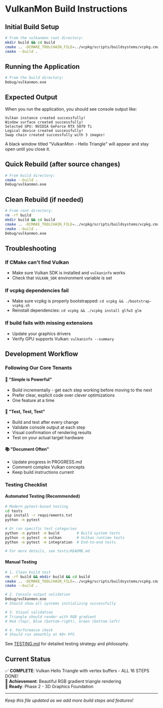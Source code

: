 # VulkanMon Build Instructions

## Initial Build Setup
```bash
# From the vulkanmon root directory:
mkdir build && cd build
cmake .. -DCMAKE_TOOLCHAIN_FILE=../vcpkg/scripts/buildsystems/vcpkg.cmake
cmake --build .
```

## Running the Application
```bash
# From the build directory:
Debug/vulkanmon.exe
```

## Expected Output
When you run the application, you should see console output like:
```
Vulkan instance created successfully!
Window surface created successfully!
Selected GPU: NVIDIA GeForce RTX 5070 Ti
Logical device created successfully!
Swap chain created successfully with 3 images!
```

A black window titled "VulkanMon - Hello Triangle" will appear and stay open until you close it.

## Quick Rebuild (after source changes)
```bash
# From build directory:
cmake --build .
Debug/vulkanmon.exe
```

## Clean Rebuild (if needed)
```bash
# From root directory:
rm -rf build
mkdir build && cd build
cmake .. -DCMAKE_TOOLCHAIN_FILE=../vcpkg/scripts/buildsystems/vcpkg.cmake
cmake --build .
Debug/vulkanmon.exe
```

## Troubleshooting

### If CMake can't find Vulkan
- Make sure Vulkan SDK is installed and `vulkaninfo` works
- Check that `VULKAN_SDK` environment variable is set

### If vcpkg dependencies fail
- Make sure vcpkg is properly bootstrapped: `cd vcpkg && ./bootstrap-vcpkg.sh`
- Reinstall dependencies: `cd vcpkg && ./vcpkg install glfw3 glm`

### If build fails with missing extensions
- Update your graphics drivers
- Verify GPU supports Vulkan: `vulkaninfo --summary`

## Development Workflow

### Following Our Core Tenants

#### 🎯 **"Simple is Powerful"**
- Build incrementally - get each step working before moving to the next
- Prefer clear, explicit code over clever optimizations
- One feature at a time

#### 🧪 **"Test, Test, Test"**  
- Build and test after every change
- Validate console output at each step  
- Visual confirmation of rendering results
- Test on your actual target hardware

#### 📚 **"Document Often"**
- Update progress in PROGRESS.md
- Comment complex Vulkan concepts
- Keep build instructions current

### Testing Checklist

#### Automated Testing (Recommended)
```bash
# Modern pytest-based testing
cd tests
pip install -r requirements.txt
python -m pytest

# Or run specific test categories
python -m pytest -m build        # Build system tests
python -m pytest -m vulkan       # Vulkan runtime tests  
python -m pytest -m integration  # End-to-end tests

# For more details, see tests/README.md
```

#### Manual Testing
```bash
# 1. Clean build test
rm -rf build && mkdir build && cd build
cmake .. -DCMAKE_TOOLCHAIN_FILE=../vcpkg/scripts/buildsystems/vcpkg.cmake
cmake --build .

# 2. Console output validation
Debug/vulkanmon.exe
# Should show all systems initializing successfully

# 3. Visual validation  
# Triangle should render with RGB gradient
# Red (top), Blue (bottom-right), Green (bottom-left)

# 4. Performance check
# Should run smoothly at 60+ FPS
```

See [TESTING.md](TESTING.md) for detailed testing strategy and philosophy.

## Current Status
✅ **COMPLETE**: Vulkan Hello Triangle with vertex buffers - ALL 16 STEPS DONE!  
🎊 **Achievement**: Beautiful RGB gradient triangle rendering  
🚀 **Ready**: Phase 2 - 3D Graphics Foundation

---
*Keep this file updated as we add more build steps and features!*